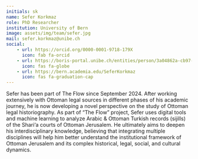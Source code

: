 ```yaml
---
initials: sk
name: Sefer Korkmaz
role: PhD Researcher
institution: University of Bern
image: assets/img/team/sefer.jpg
mail: sefer.korkmaz@unibe.ch
social:
    - url: https://orcid.org/0000-0001-9718-179X
      icon: fab fa-orcid
    - url: https://boris-portal.unibe.ch/entities/person/3a04862a-cb97-471d-b6f9-ba639d8d1e59
      icon: fas fa-globe
    - url: https://bern.academia.edu/SeferKorkmaz
      icon: fas fa-graduation-cap
---
```

Sefer has been part of The Flow since September 2024. After working extensively with Ottoman legal sources in different phases of his academic journey, he is now developing a novel perspective on the study of Ottoman legal historiography. As part of “The Flow” project, Sefer uses digital tools and machine learning to analyze Arabic & Ottoman Turkish records (sijills) of the Shari‘a courts of Ottoman Jerusalem. He ultimately aims to deepen his interdisciplinary knowledge, believing that integrating multiple disciplines will help him better understand the institutional framework of Ottoman Jerusalem and its complex historical, legal, social, and cultural dynamics.